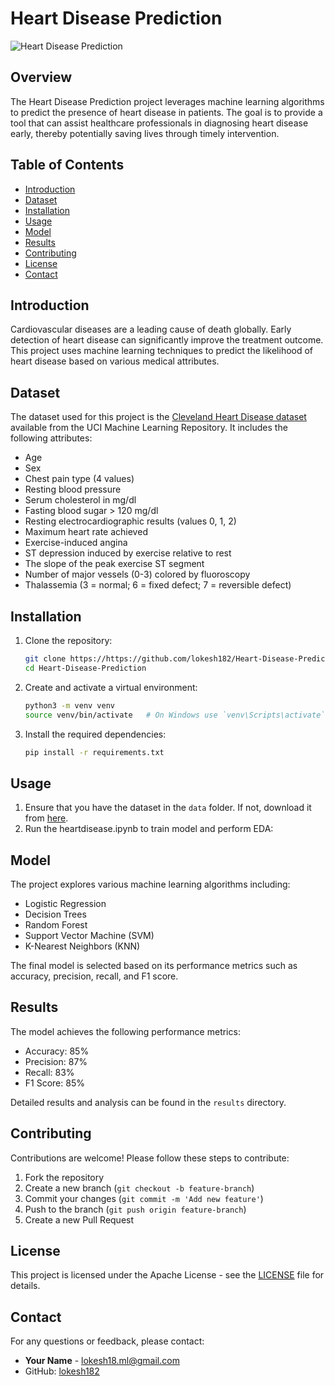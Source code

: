 # Heart Disease Prediction

![Heart Disease Prediction](https://img.shields.io/badge/HeartDisease-Prediction-brightgreen)

## Overview

The Heart Disease Prediction project leverages machine learning algorithms to predict the presence of heart disease in patients. The goal is to provide a tool that can assist healthcare professionals in diagnosing heart disease early, thereby potentially saving lives through timely intervention.

## Table of Contents

- [Introduction](#introduction)
- [Dataset](#dataset)
- [Installation](#installation)
- [Usage](#usage)
- [Model](#model)
- [Results](#results)
- [Contributing](#contributing)
- [License](#license)
- [Contact](#contact)

## Introduction

Cardiovascular diseases are a leading cause of death globally. Early detection of heart disease can significantly improve the treatment outcome. This project uses machine learning techniques to predict the likelihood of heart disease based on various medical attributes.

## Dataset

The dataset used for this project is the [Cleveland Heart Disease dataset](https://archive.ics.uci.edu/ml/datasets/Heart+Disease) available from the UCI Machine Learning Repository. It includes the following attributes:

- Age
- Sex
- Chest pain type (4 values)
- Resting blood pressure
- Serum cholesterol in mg/dl
- Fasting blood sugar > 120 mg/dl
- Resting electrocardiographic results (values 0, 1, 2)
- Maximum heart rate achieved
- Exercise-induced angina
- ST depression induced by exercise relative to rest
- The slope of the peak exercise ST segment
- Number of major vessels (0-3) colored by fluoroscopy
- Thalassemia (3 = normal; 6 = fixed defect; 7 = reversible defect)

## Installation

1. Clone the repository:

    ```bash
    git clone https://https://github.com/lokesh182/Heart-Disease-Prediction.git
    cd Heart-Disease-Prediction
    ```

2. Create and activate a virtual environment:

    ```bash
    python3 -m venv venv
    source venv/bin/activate   # On Windows use `venv\Scripts\activate`
    ```

3. Install the required dependencies:

    ```bash
    pip install -r requirements.txt
    ```

## Usage

1. Ensure that you have the dataset in the `data` folder. If not, download it from [here](https://archive.ics.uci.edu/ml/datasets/Heart+Disease).
2. Run the heartdisease.ipynb to train model and perform EDA:

## Model

The project explores various machine learning algorithms including:

- Logistic Regression
- Decision Trees
- Random Forest
- Support Vector Machine (SVM)
- K-Nearest Neighbors (KNN)

The final model is selected based on its performance metrics such as accuracy, precision, recall, and F1 score.

## Results

The model achieves the following performance metrics:

- Accuracy: 85%
- Precision: 87%
- Recall: 83%
- F1 Score: 85%

Detailed results and analysis can be found in the `results` directory.

## Contributing

Contributions are welcome! Please follow these steps to contribute:

1. Fork the repository
2. Create a new branch (`git checkout -b feature-branch`)
3. Commit your changes (`git commit -m 'Add new feature'`)
4. Push to the branch (`git push origin feature-branch`)
5. Create a new Pull Request

## License

This project is licensed under the Apache License - see the [LICENSE](LICENSE) file for details.

## Contact

For any questions or feedback, please contact:

- **Your Name** - [lokesh18.ml@gmail.com](mailto:lokesh18.ml@gmail.com)
- GitHub: [lokesh182](https://github.com/lokesh182)
